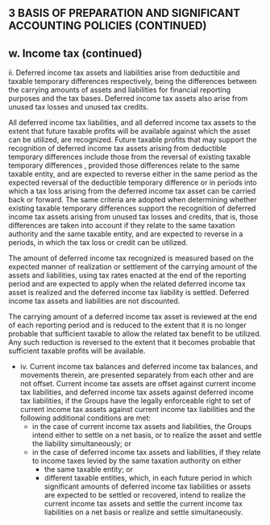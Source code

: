 ## 3 BASIS OF PREPARATION AND SIGNIFICANT ACCOUNTING POLICIES (CONTINUED)

## w. Income tax (continued)

ii. Deferred income tax assets and liabilities arise from deductible and taxable temporary differences respectively, being the differences between the carrying amounts of assets and liabilities for financial reporting purposes and the tax bases. Deferred income tax assets also arise from unused tax losses and unused tax credits.

All deferred income tax liabilities, and all deferred income tax assets to the extent that future taxable profits will be available against which the asset can be utilized, are recognized. Future taxable profits that may support the recognition of deferred income tax assets arising from deductible temporary differences include those from the reversal of existing taxable temporary differences , provided those differences relate to the same taxable entity, and are expected to reverse either in the same period as the expected reversal of the deductible temporary difference or in periods into which a tax loss arising from the deferred income tax asset can be carried back or forward. The same criteria are adopted when determining whether existing taxable temporary differences support the recognition of deferred income tax assets arising from unused tax losses and credits, that is, those differences are taken into account if they relate to the same taxation authority and the same taxable entity, and are expected to reverse in a periods, in which the tax loss or credit can be utilized.

The amount of deferred income tax recognized is measured based on the expected manner of realization or settlement of the carrying amount of the assets and liabilities, using tax rates enacted at the end of the reporting period and are expected to apply when the related deferred income tax asset is realized and the deferred income tax liability is settled. Deferred income tax assets and liabilities are not discounted.

The carrying amount of a deferred income tax asset is reviewed at the end of each reporting period and is reduced to the extent that it is no longer probable that sufficient taxable to allow the related tax benefit to be utilized. Any such reduction is reversed to the extent that it becomes probable that sufficient taxable profits will be available.

- iv. Current income tax balances and deferred income tax balances, and movements therein, are presented separately from each other and are not offset. Current income tax assets are offset against current income tax liabilities, and deferred income tax assets against deferred income tax liabilities, if the Groups have the legally enforceable right to set of current income tax assets against current income tax liabilities and the following additional conditions are met:
	- in the case of current income tax assets and liabilities, the Groups intend either to settle on a net basis, or to realize the asset and settle the liability simultaneously; or
	- in the case of deferred income tax assets and liabilities, if they relate to income taxes levied by the same taxation authority on either
		- the same taxable entity; or
		- different taxable entities, which, in each future period in which significant amounts of deferred income tax liabilities or assets are expected to be settled or recovered, intend to realize the current income tax assets and settle the current income tax liabilities on a net basis or realize and settle simultaneously.